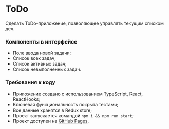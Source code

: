 # ToDo

Сделать ToDo-приложение, позволяющее управлять текущим списком дел.

### Компоненты в интерфейсе
- Поле ввода новой задачи;
- Список всех задач;
- Список активных задач;
- Список невыполненных задач.

### Требования к коду
- Приложение создано с использованием TypeScript, React, ReactHooks;
- Ключевая функциональность покрыта тестами;
- Все данные хранятся в Redux store;
- Проект запускается командой `npm i && npm run start`;
- Проект доступен на [GitHub Pages](https://eieny.github.io/to-do/).
